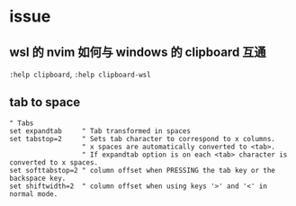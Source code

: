 # issue

## wsl 的 nvim 如何与 windows 的 clipboard 互通

`:help clipboard`, `:help clipboard-wsl`

## tab to space

```vim
" Tabs
set expandtab     " Tab transformed in spaces
set tabstop=2     " Sets tab character to correspond to x columns.
                  " x spaces are automatically converted to <tab>.
                  " If expandtab option is on each <tab> character is converted to x spaces.
set softtabstop=2 " column offset when PRESSING the tab key or the backspace key.
set shiftwidth=2  " column offset when using keys '>' and '<' in normal mode.
```
